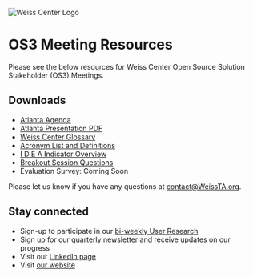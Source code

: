 ![Weiss Center Logo](https://github.com/WeissCenter/os3-resources/assets/138719250/63dbdc58-aff9-429a-864b-2e2c3b42fbfb)
# OS3 Meeting Resources
Please see the below resources for Weiss Center Open Source Solution Stakeholder (OS3) Meetings.

## Downloads

- [Atlanta Agenda](https://github.com/WeissCenter/os3-resources/raw/3db4f7d931eb70168e436a2b7c9a617d48848492/Atlanta%20OS3%20Agenda.pdf)
- [Atlanta Presentation PDF](https://github.com/WeissCenter/os3-resources/raw/f7634c9cad5b385dc20dbf100ed32603e268c6aa/OS3%20Atlanta%202023_6_18.pdf)
- [Weiss Center Glossary](https://github.com/WeissCenter/os3-resources/raw/main/Weiss%20Center%20Glossary.pdf)
- [Acronym List and Definitions](https://github.com/WeissCenter/os3-resources/raw/main/Acronym%20List%20and%20Definitions.pdf)
- [I D E A Indicator Overview](https://github.com/WeissCenter/os3-resources/raw/main/I%20D%20E%20A%20Indicator%20Overview.pdf)
- [Breakout Session Questions](https://weisscenter.github.io/os3-resources/questions/)
- Evaluation Survey: Coming Soon

Please let us know if you have any questions at contact@WeissTA.org.


## Stay connected

- Sign-up to participate in our [bi-weekly User Research](https://forms.office.com/r/0qubViMB0Z)
- Sign up for our [quarterly newsletter](https://weissta.us21.list-manage.com/subscribe?u=0b94d35cfd81888df9e58f4e7&id=f4c57fe31e) and receive updates on our progress
- Visit our [LinkedIn page](https://www.linkedin.com/company/rhonda-weiss-center/)
- Visit [our website](https://www.weissta.org/)
